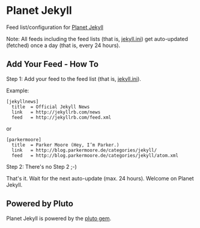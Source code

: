 # Planet Jekyll

Feed list/configuration for [Planet Jekyll](http://planetjekyll.herokuapp.com)

Note: All feeds including the feed lists (that is, [jekyll.ini](jekyll.ini))
get auto-updated (fetched) once a day (that is, every 24 hours).


## Add Your Feed - How To

Step 1: Add your feed to the feed list (that is, [jekyll.ini](jekyll.ini)).

Example:

~~~
[jekyllnews]
  title  = Official Jekyll News
  link   = http://jekyllrb.com/news
  feed   = http://jekyllrb.com/feed.xml
~~~

or

~~~
[parkermoore]
  title  = Parker Moore (Hey, I’m Parker.)
  link   = http://blog.parkermoore.de/categories/jekyll/
  feed   = http://blog.parkermoore.de/categories/jekyll/atom.xml
~~~

Step 2: There's no Step 2 ;-)

That's it. Wait for the next auto-update (max. 24 hours). Welcome on Planet Jekyll.


## Powered by Pluto

Planet Jekyll is powered by the [pluto gem](https://github.com/feedreader).

